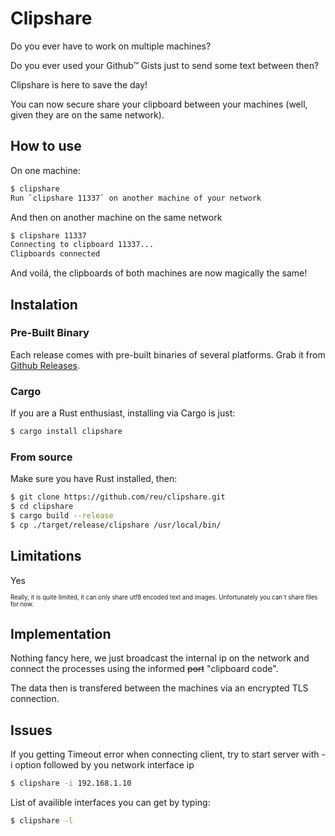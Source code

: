 # Clipshare

Do you ever have to work on multiple machines?

Do you ever used your Github™ Gists just to send some text between then?

Clipshare is here to save the day!

You can now secure share your clipboard between your machines (well, given they are on the same network).

## How to use

On one machine:
```bash
$ clipshare
Run `clipshare 11337` on another machine of your network
```

And then on another machine on the same network
```bash
$ clipshare 11337
Connecting to clipboard 11337...
Clipboards connected
```

And voilá, the clipboards of both machines are now magically the same!

## Instalation

### Pre-Built Binary
Each release comes with pre-built binaries of several platforms. Grab it from [Github Releases](https://github.com/reu/clipshare/releases).

### Cargo
If you are a Rust enthusiast, installing via Cargo is just:
```bash
$ cargo install clipshare
```

### From source
Make sure you have Rust installed, then:
```bash
$ git clone https://github.com/reu/clipshare.git
$ cd clipshare
$ cargo build --release
$ cp ./target/release/clipshare /usr/local/bin/
```

## Limitations

Yes

<sup><sub>Really, it is quite limited, it can only share utf8 encoded text and images. Unfortunately you can´t share files for now.</sub></sup>

## Implementation

Nothing fancy here, we just broadcast the internal ip on the network and connect the processes using the informed ~~port~~ "clipboard code".

The data then is transfered between the machines via an encrypted TLS connection.

## Issues

If you getting Timeout error when connecting client, try to start server with -i option followed by you network interface ip
```bash
$ clipshare -i 192.168.1.10
```
List of availible interfaces you can get by typing:
```bash
$ clipshare -l
```
